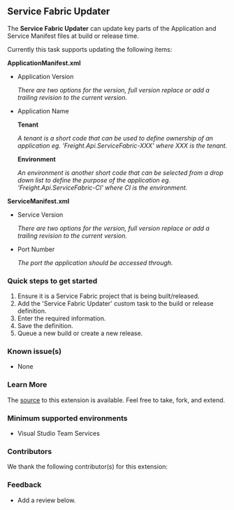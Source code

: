 ## Service Fabric Updater ##

The **Service Fabric Updater** can update key parts of the Application and Service Manifest files at build or release time. 

Currently this task supports updating the following items:

**ApplicationManifest.xml**

- Application Version
    
    *There are two options for the version, full version replace or add a trailing revision to the current version.*

- Application Name

    **Tenant**

    *A tenant is a short code that can be used to define ownership of an application eg. 'Freight.Api.ServiceFabric-XXX' where XXX is the tenant.*

    **Environment**

    *An environment is another short code that can be selected from a drop down list to define the purpose of the application eg. 'Freight.Api.ServiceFabric-CI' where CI is the environment.*

**ServiceManifest.xml**

- Service Version

    *There are two options for the version, full version replace or add a trailing revision to the current version.*

- Port Number

    *The port the application should be accessed through.*

### Quick steps to get started ###

1. Ensure it is a Service Fabric project that is being built/released.
2. Add the 'Service Fabric Updater' custom task to the build or release definition.
3. Enter the required information.
4. Save the definition.
5. Queue a new build or create a new release.

### Known issue(s)

- None

### Learn More

The [source](https://github.com/eShopWorld/devopsflex-vsts-tasks) to this extension is available. Feel free to take, fork, and extend.

### Minimum supported environments ###

- Visual Studio Team Services

### Contributors ###

We thank the following contributor(s) for this extension: 

### Feedback ###
- Add a review below.